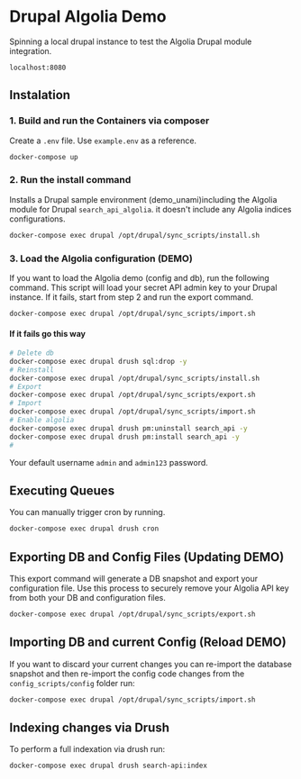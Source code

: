 # Drupal Algolia Demo
Spinning a local drupal instance to test the Algolia Drupal module integration.

`localhost:8080`

## Instalation
### 1. Build and run the Containers via composer
Create a `.env` file. Use `example.env` as a reference.
```sh
docker-compose up
```
### 2. Run the install command
Installs a Drupal sample environment (demo_unami)including the Algolia module for Drupal `search_api_algolia`. it doesn't include any Algolia indices configurations.
```sh
docker-compose exec drupal /opt/drupal/sync_scripts/install.sh
```
### 3. Load the Algolia configuration (DEMO)
If you want to load the Algolia demo (config and db), run the following command. This script will load your secret API admin key to your Drupal instance.
If it fails, start from step 2 and run the export command.

```sh
docker-compose exec drupal /opt/drupal/sync_scripts/import.sh
```
#### If it fails go this way
```sh
# Delete db
docker-compose exec drupal drush sql:drop -y
# Reinstall
docker-compose exec drupal /opt/drupal/sync_scripts/install.sh
# Export
docker-compose exec drupal /opt/drupal/sync_scripts/export.sh
# Import
docker-compose exec drupal /opt/drupal/sync_scripts/import.sh
# Enable algolia
docker-compose exec drupal drush pm:uninstall search_api -y
docker-compose exec drupal drush pm:install search_api -y
#
```
Your default username `admin` and `admin123` password.
## Executing Queues
You can manually trigger cron by running.
```sh
docker-compose exec drupal drush cron
```
## Exporting DB and Config Files (Updating DEMO)
This export command will generate a DB snapshot and export your configuration file. Use this process to securely remove your Algolia API key from both your DB and configuration files.

```sh
docker-compose exec drupal /opt/drupal/sync_scripts/export.sh
```

## Importing DB and current Config (Reload DEMO)
If you want to discard your current changes you can re-import the database snapshot and then re-import the config code changes from the `config_scripts/config` folder run:
```sh
docker-compose exec drupal /opt/drupal/sync_scripts/import.sh
```

## Indexing changes via Drush
To perform a full indexation via drush run:
```sh
docker-compose exec drupal drush search-api:index
```